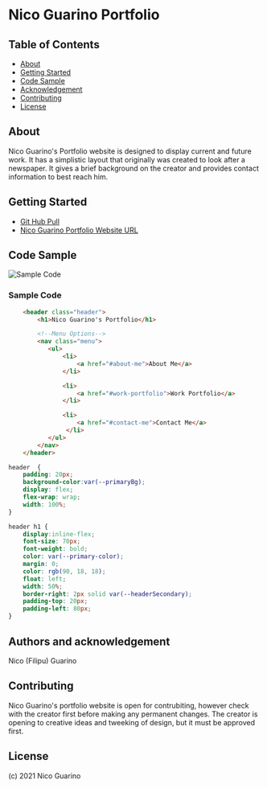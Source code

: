 # Nico Guarino Portfolio

## Table of Contents

- [About](#about)
- [Getting Started](#getting-started)
- [Code Sample](#code-sample)
- [Acknowledgement](#acknowledgement)
- [Contributing](#contributing)
- [License](#license)

## About <a name = "about"></a>

Nico Guarino's Portfolio website is designed to display current and future work. It has a simplistic layout that originally was created to look after a newspaper. It gives a brief background on the creator and provides contact information to best reach him.

## Getting Started <a name = "getting-started"></a>

* [Git Hub Pull](https://github.com/nicoguarino/portfolio.git)
* [Nico Guarino Portfolio Website URL](https://nicoguarino.github.io/portfolio/)

## Code Sample <a name = "code-sample"></a>

![Sample Code](https://github.com/nicoguarino/portfolio/blob/main/assests/images/sample_code.png?raw=true "Sample Code")

### Sample Code
```HTML Sample
    <header class="header">
        <h1>Nico Guarino's Portfolio</h1>

        <!--Menu Options-->
        <nav class="menu">
           <ul>
               <li>
                   <a href="#about-me">About Me</a>
               </li>

               <li>
                   <a href="#work-portfolio">Work Portfolio</a>
               </li>

               <li>
                   <a href="#contact-me">Contact Me</a>
                </li>
           </ul>
        </nav>
    </header>
```

```CSS Sample
header  {
    padding: 20px;
    background-color:var(--primaryBg);
    display: flex;
    flex-wrap: wrap;
    width: 100%;
}

header h1 {
    display:inline-flex;
    font-size: 70px;
    font-weight: bold;
    color: var(--primary-color);
    margin: 0;
    color: rgb(90, 18, 18);
    float: left;
    width: 50%;
    border-right: 2px solid var(--headerSecondary);
    padding-top: 20px;
    padding-left: 80px;
}
```

## Authors and acknowledgement <a name = "acknowledgement"></a>

Nico (Filipu) Guarino

## Contributing <a name = "contributing"></a>

Nico Guarino's portfolio website is open for contrubiting, however check with the creator first before making any permanent changes. The creator is opening to creative ideas and tweeking of design, but it must be approved first.

## License <a name = "license">

(c) 2021 Nico Guarino
